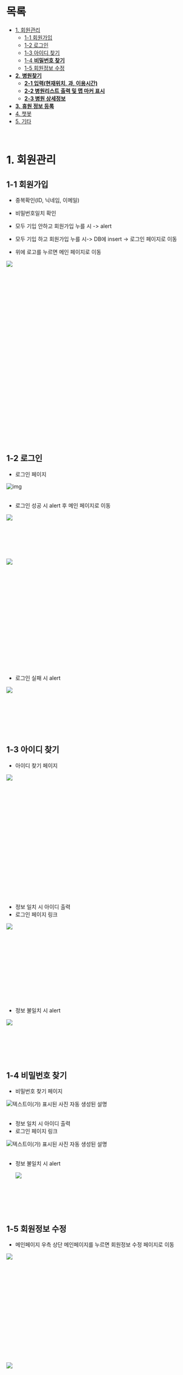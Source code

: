 # 목록 

- [1. 회원관리](#1-회원관리)
  * [1-1  회원가입](#1-1--회원가입)
  * [1-2 로그인](#1-2-로그인)
  * [1-3 아이디 찾기](#1-3-아이디-찾기)
  * [1-4 **비밀번호 찾기**](#1-4-비밀번호-찾기)
  * [1-5 회원정보 수정](#1-5-회원정보-수정)
- [**2.**  **병원찾기**](#2--병원찾기)
  * [**2-1 입력(현재위치, 과, 이용시간)**](#2-1-입력현재위치-과-이용시간)
  * [**2-2 병원리스트 출력 및 맵 마커 표시**](#2-2-병원리스트-출력-및-맵-마커-표시)
  * [**2-3 병원 상세정보**](#2-3-병원-상세정보)
- [**3.**  **휴원 정보 등록**](#3--휴원-정보-등록)
- [4. 챗봇](#4-챗봇)
- [5. 기타](#5-기타)

<br>

# 1. 회원관리

## 1-1  회원가입

* 중복확인(ID, 닉네임, 이메일) 

* 비밀번호일치 확인 

* 모두 기입 안하고 회원가입 누를 시 -> alert

* 모두 기입 하고 회원가입 누를 시-> DB에 insert -> 로그인 페이지로 이동

* 위에 로고를 누르면 메인 페이지로 이동 

 <img src="md-images/clip_image002-16414495948361.png" align="left"> <br><br><br><br><br><br><br><br><br><br><br><br><br><br><br><br><br><br><br><br><br><br><br><br><br><br>

<br>

## 1-2 로그인

* 로그인 페이지

![img](md-images/clip_image004.png)   <br><br>    



* 로그인 성공 시 alert 후 메인 페이지로 이동

<img src="md-images/clip_image006.png" align="left">  <br><br><br><br><br><br>

<img src="md-images/clip_image025.png" align="left">   <br><br><br><br><br><br><br><br><br><br><br><br><br><br><br><br><br>



* 로그인 실패 시 alert

<img src="md-images/clip_image008.png" align="left"> <br><br><br><br><br><br><br>

 

## 1-3 아이디 찾기

* 아이디 찾기 페이지

<img src="md-images/clip_image009.png" align="left"> <br><br><br><br><br><br><br><br><br><br><br><br><br><br><br><br><br><br><br>



* 정보 일치 시 아이디 출력
* 로그인 페이지 링크

<img src="md-images/clip_image013.png" align="left"> <br><br><br><br><br><br><br><br><br><br><br><br>

 

* 정보 불일치 시 alert

<img src="md-images/clip_image011.png" align="left"> <br><br><br><br><br><br>



## 1-4 **비밀번호 찾기**

* 비밀번호 찾기 페이지

![텍스트이(가) 표시된 사진  자동 생성된 설명](md-images/clip_image015.png)<br><br> 



* 정보 일치 시 아이디 출력
* 로그인 페이지 링크

![텍스트이(가) 표시된 사진  자동 생성된 설명](md-images/clip_image019.png)<br><br>

 

* 정보 불일치 시 alert

  <img src="md-images/clip_image017.png" align="left"> <br><br><br><br><br><br>



## 1-5 회원정보 수정

* 메인페이지 우측 상단 메인페이지를 누르면 회원정보 수정 페이지로 이동

<img src="md-images/clip_image025.png" align="left"> <br><br><br><br><br><br><br><br><br><br><br><br><br><br><br><br>

<img src="md-images/clip_image021.png" align="left"> <br><br><br><br><br><br><br><br><br><br><br><br><br><br><br><br><br><br><br><br><br><br><br><br><br><br><br><br><br><br><br>



* 수정 성공 시 alert 후 메인 페이지로 이동

![img](md-images/clip_image023.png) <br><br> 

<img src="md-images/clip_image025.png" align="left"> <br><br><br><br><br><br><br><br><br><br><br><br><br><br><br><br><br>

 

# **2.**  **병원찾기**

* 메인페이지에 위치

<img src="md-images/clip_image025.png" align="left"> <br><br><br><br><br><br><br><br><br><br><br><br><br><br><br><br><br>

 

## **2-1 입력(현재위치, 과, 이용시간)**

* 다 입력을 해야 작동함

<img src="md-images/clip_image026.png" align="left"> <br><br><br><br><br><br><br><br><br><br><br><br><br>



* 하나라도 입력을 안할 시 alert

<img src="md-images/image-20220106135231704.png" align="left"> <br><br><br><br><br><br><br><br><br><br><br><br>



* 현위치 입력

<img src="md-images/clip_image027.png" align="left"> <br><br><br><br>



* 과 선택(자주 사용하는 의원을 설정하고 나머지 과들은 기타, 과에 상관없이 찾고 싶으면 상관없음)

<img src="md-images/clip_image028.png" align="left"> <br><br><br><br><br><br><br><br><br>



* 이용 시간

<img src="md-images/clip_image029.png" align="left"> <br><br><br><br><br><br><br><br><br><br><br><br><br>

 

## **2-2 병원리스트 출력 및 맵 마커 표시**

* 입력 조건에 맞는 병원이 없을 시 alert

<img src="md-images/clip_image035.png" align="left"> <br><br><br><br><br><br><br>

 



* 입력 조건에 맞는 병원을 최대 10개 까지 출력(거리순) 
* 맵에 병원, 현재위치 마커 표시
* 병원 상세정보 페이지 링크
* 병원 근처 약국 표시 버튼

<img src="md-images/clip_image037.png" align="left"> <br><br><br><br><br><br><br><br><br><br><br><br><br><br><br><br><br><br><br><br><br>



* 병원 근처 약국 표시 버튼 눌렀을 시 해당병원 기준으로 약국 3개가 출력(거리순)
* 맵에 약국을 마커 표시
* 약국 상세정보 링크

 <img src="md-images/clip_image039.png" align="left"> <br><br><br><br><br><br><br><br><br><br><br><br><br><br><br><br><br><br>

























## **2-3 병원 상세정보**

* 병원리스트에서 상세 정보 클릭하면 해당 병원 상세정보 페이지로 이동
* 병원 정보, 진료 정보, 병원 리뷰로 구성
* 리뷰작성 버튼(리뷰작성 페이지로 이동)
* 뒤로가기 버튼(메인페이지로 이동)



* 병원 정보(위치, 과)

<img src="md-images/clip_image041.png" align="left"> <br><br><br><br><br><br><br><br><br><br><br><br><br><br><br>



* 진료 정보(진료 시간)

<img src="md-images/clip_image043.png" align="left"> <br><br><br><br><br><br><br><br><br><br><br><br><br><br><br><br><br><br><br><br><br><br>



* 해당 병원 리뷰 목록 출력

<img src="md-images/clip_image045.png" align="left"> <br><br><br><br><br><br><br><br><br><br><br><br><br><br><br><br><br>



* 리뷰작성 페이지
* 제목, 내용 작성
* 자동으로 병원 이름, 주소, 작성자 작성됨 수정 불가
* 등록 버튼
* 취소 버튼(병원 상세정보 페이지로 이동)

<img src="md-images/clip_image047.png" align="left"> <br><br><br><br><br><br><br><br><br><br><br><br><br><br><br><br><br><br><br><br>



* 병원 리뷰 등록 시 alert

<img src="md-images/clip_image049.png" align="left"> <br><br><br><br><br><br><br>

* alert 후 병원 리뷰 페이지로 이동

 <img src="md-images/clip_image051.png" align="left"> <br><br><br><br><br><br><br><br><br><br><br><br><br><br><br><br><br><br><br>

<br>





















 

* 약국 상세페이지도 병원 상세 정보 페이지와 동일

<img src="md-images/clip_image053.png" align="left"> <br><br><br><br><br><br><br><br><br><br><br><br><br><br>

<img src="md-images/clip_image055.png" align="left"> <br><br><br><br><br><br><br><br><br><br><br><br><br><br><br><br><br><br><br><br><br>

<img src="md-images/clip_image057.png" align="left"> <br><br><br><br><br><br><br><br><br><br><br><br><br><br><br>

<img src="md-images/clip_image059.png" align="left"> <br><br><br><br><br><br><br><br><br><br><br><br><br><br><br><br><br><br><br><br><br>

<img src="md-images/clip_image061.png" align="left"> <br><br><br><br><br><br><br><br><br><br><br><br><br><br><br><br><br><br><br>

 

# **3.**  **휴원 정보 등록**

* 메인페이지 휴원정보 등록 버튼에 링크

<img src="md-images/clip_image062.png" align="left"> <br><br><br><br><br>



* 로그인 안되있을 시 alert 후 로근인 페이지로 이동

<img src="md-images/clip_image064.png" align="left"> <br><br><br><br><br>

<img src="md-images/clip_image004.png" align="left"> <br><br><br><br><br><br><br><br><br><br><br><br><br><br><br><br><br>



* 로그인 됐을 시 내가 쓴 휴원 정보 페이지로 이동
* 내가 작성한 휴원정보 목록 출력
* 수정
* 삭제
* 휴원정보 등록 페이지 링크 버튼

<img src="md-images/clip_image066.png" align="left"> <br><br><br><br><br><br><br><br><br><br><br><br><br>

 

* 휴원 정보 등록 페이지
* 병원이름, 도로명 주소 직접 입력
* 작성자 자동 입력됨, 수정 불가

<img src="md-images/clip_image068.png" align="left"> <br><br><br><br><br><br><br><br><br><br><br><br><br><br><br><br><br>

<img src="md-images/clip_image071.png" align="left"> <br><br><br><br><br><br><br><br><br><br><br><br><br><br>



* 등록에 성공시 alert 후 내가쓴 휴원정보 페이지로 이동

<img src="md-images/clip_image070.png" align="left"> <br><br><br><br><br>

<img src="md-images/clip_image066.png" align="left"> <br><br><br><br><br><br><br><br><br><br><br><br><br>



 

* 휴원이 반영전
* 휴원정복 등록 전 ‘1. 한사랑김수련산부인과의원’ 이 출력이 됨

<img src="md-images/clip_image073.png" align="left"> <br><br><br><br><br><br><br><br><br><br><br><br><br><br><br><br><br>



* '한사랑김수련산부인과의원’ 휴원정보 등록

<img src="md-images/clip_image075.png" align="left"> <br><br><br><br><br><br><br><br><br><br><br><br><br><br><br><br><br><br>



* 휴원정보 등록 후 ‘1. 한사랑김수련산부인과의원’ 이 출력이 안됨

<img src="md-images/clip_image077.png" align="left"> <br><br><br><br><br><br><br><br><br><br><br><br><br><br><br><br>

 

# 4. 챗봇

* 메인페이지 왼쪽아래 FAQ 챗봇 버튼 누를 시 챗봇 페이지로 이동
* TTS(Text to Speech), STT(Speech To Text) 지원

 ![img](md-images/clip_image078.png) <br><br>



* 챗봇 페이지로 이동하면 챗봇이 문자, 음성으로 인사말을 출력
* 기능에 대한 질문 응답

<img src="md-images/clip_image079.png" align="left"> <br><br><br><br><br><br><br><br><br><br><br><br><br><br><br><br><br><br><br><br><br><br><br><br><br><br><br>





* 등록된 질문 시
* 문자, 음성으로 응답 출력

<img src="md-images/clip_image081.png" align="left"> <br><br><br><br><br><br><br><br><br><br><br><br><br><br><br><br><br><br><br><br><br><br><br><br><br><br><br><br><br><br><br>



* 없는 질문 시
* 문자, 음성으로 응답 출력

<img src="md-images/clip_image083.png" align="left"> <br><br><br><br><br><br><br><br><br><br><br><br><br><br><br><br><br><br><br><br><br><br><br><br><br><br><br><br><br><br><br>





# 5. 기타

* 로고를 누르면 메인 페이지로 이동

<img src="md-images/clip_image084.png" align="left">

 